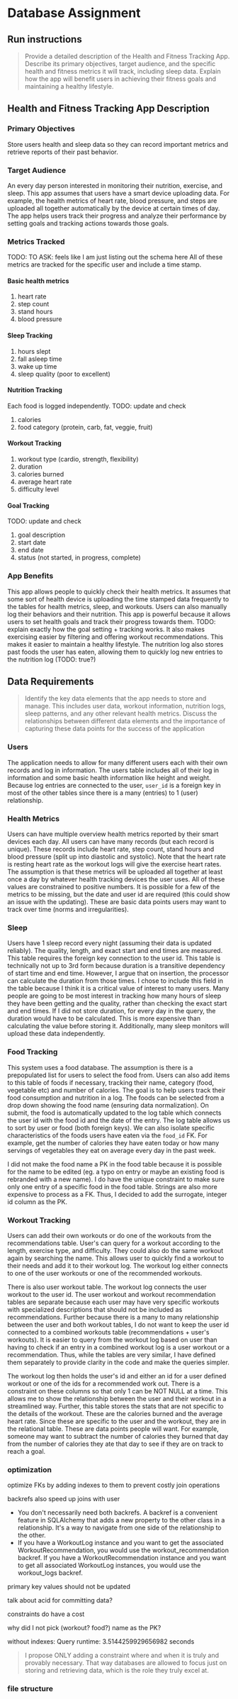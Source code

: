 # Database Assignment

## Run instructions


> Provide a detailed description of the Health and Fitness Tracking App. Describe its primary objectives, target audience, and the specific health and fitness metrics it will track, including sleep data. Explain how the app will benefit users in achieving their fitness goals and maintaining a healthy lifestyle.


## Health and Fitness Tracking App Description

### Primary Objectives
Store users health and sleep data so they can record important metrics and retrieve reports of their past behavior. 

### Target Audience
An every day person interested in monitoring their nutrition, exercise, and sleep. This app assumes that users have a smart device uploading data. For example, the health metrics of heart rate, blood pressure, and steps are uploaded all together automatically by the device at certain times of day. The app helps users track their progress and analyze their performance by setting goals and tracking actions towards those goals. 

### Metrics Tracked
TODO: TO ASK: feels like I am just listing out the schema here
All of these metrics are tracked for the specific user and include a time stamp. 

#### Basic health metrics
1. heart rate
2. step count
3. stand hours
4. blood pressure

#### Sleep Tracking
1. hours slept
2. fall asleep time
3. wake up time
4. sleep quality (poor to excellent)

#### Nutrition Tracking
Each food is logged independently. TODO: update and check
1. calories
2. food category (protein, carb, fat, veggie, fruit)

#### Workout Tracking
1. workout type (cardio, strength, flexibility)
2. duration
3. calories burned
4. average heart rate
5. difficulty level

#### Goal Tracking
TODO: update and check
1. goal description
2. start date
3. end date
4. status (not started, in progress, complete)


### App Benefits
This app allows people to quickly check their health metrics. It assumes that some sort of health device is uploading the time stamped data frequently to the tables for health metrics, sleep, and workouts. Users can also manually log their behaviors and their nutrition. This app is powerful because it allows users to set health goals and track their progress towards them. TODO: explain exactly how the goal setting + tracking works. It also makes exercising easier by filtering and offering workout recommendations. This makes it easier to maintain a healthy lifestyle. The nutrition log also stores past foods the user has eaten, allowing them to quickly log new entries to the nutrition log (TODO: true?)



## Data Requirements
> Identify the key data elements that the app needs to store and manage. This includes user data, workout information, nutrition logs, sleep patterns, and any other relevant health metrics. Discuss the relationships between different data elements and the importance of capturing these data points for the success of the application

### Users
The application needs to allow for many different users each with their own records and log in information. The users table includes all of their log in information and some basic health information like height and weight. Because log entries are connected to the user, `user_id` is a foreign key in most of the other tables since there is a many (entries) to 1 (user) relationship. 

### Health Metrics
Users can have multiple overview health metrics reported by their smart devices each day. All users can have many records (but each record is unique). These records include heart rate, step count, stand hours and blood pressure (split up into diastolic and systolic). Note that the heart rate is resting heart rate as the workout logs will give the exercise heart rates. The assumption is that these metrics will be uploaded all together at least once a day by whatever health tracking devices the user uses. All of these values are constrained to positive numbers. It is possible for a few of the metrics to be missing, but the date and user id are required (this could show an issue with the updating). These are basic data points users may want to track over time (norms and irregularities).

### Sleep
Users have 1 sleep record every night (assuming their data is updated reliably). The quality, length, and exact start and end times are measured. This table requires the foreign key connection to the user id. This table is technically not up to 3rd form because duration is a transitive dependency of start time and end time. However, I argue that on insertion, the processor can calculate the duration from those times. I chose to include this field in the table because I think it is a critical value of interest to many users. Many people are going to be most interest in tracking how many hours of sleep they have been getting and the quality, rather than checking the exact start and end times. If I did not store duration, for every day in the query, the duration would have to be calculated. This is more expensive than calculating the value before storing it. Additionally, many sleep monitors will upload these data independently. 

### Food Tracking
This system uses a food database. The assumption is there is a prepopulated list for users to select the food from. Users can also add items to this table of foods if necessary, tracking their name, category (food, vegetable etc) and number of calories. The goal is to help users track their food consumption and nutrition in a log. The foods can be selected from a drop down showing the food name (ensuring data normalization). On submit, the food is automatically updated to the log table which connects the user id with the food id and the date of the entry. The log table allows us to sort by user or food (both foreign keys). We can also isolate specific characteristics of the foods users have eaten via the `food_id` FK. For example, get the number of calories they have eaten today or how many servings of vegetables they eat on average every day in the past week. 

I did not make the food name a PK in the food table because it is possible for the name to be edited (eg. a typo on entry or maybe an existing food is rebranded with a new name). I do have the unique constraint to make sure only one entry of a specific food in the food table. Strings are also more expensive to process as a FK. Thus, I decided to add the surrogate, integer id column as the PK. 

### Workout Tracking

Users can add their own workouts or do one of the workouts from the recommendations table. User's can query for a workout according to the length, exercise type, and difficulty. They could also do the same workout again by searching the name. This allows user to quickly find a workout to their needs and add it to their workout log. The workout log either connects to one of the user workouts or one of the recommended workouts. 

There is also user workout table. The workout log connects the user workout to the user id. The user workout and workout recommendation tables are separate because each user may have very specific workouts with specialized descriptions that should not be included as recommendations. Further because there is a many to many relationship between the user and both workout tables, I do not want to keep the user id connected to a combined workouts table (recommendations + user's workouts). It is easier to query from the workout log based on user than having to check if an entry in a combined workout log is a user workout or a recommendation. Thus, while the tables are very similar, I have defined them separately to provide clarity in the code and make the queries simpler.

The workout log then holds the user's id and either an id for a user defined workout or one of the ids for a recommended work out. There is a constraint on these columns so that only 1 can be NOT NULL at a time. This allows me to show the relationship between the user and their workout in a streamlined way. Further, this table stores the stats that are not specific to the details of the workout. These are the calories burned and the average heart rate. Since these are specific to the user and the workout, they are in the relational table. These are data points people will want. For example, someone may want to subtract the number of calories they burned that day from the number of calories they ate that day to see if they are on track to reach a goal.



### optimization

optimize FKs by adding indexes to them to prevent costly join operations

backrefs also speed up joins with user
- You don't necessarily need both backrefs. A backref is a convenient feature in SQLAlchemy that adds a new property to the other class in a relationship. It's a way to navigate from one side of the relationship to the other.
- If you have a WorkoutLog instance and you want to get the associated WorkoutRecommendation, you would use the workout_recommendation backref. If you have a WorkoutRecommendation instance and you want to get all associated WorkoutLog instances, you would use the workout_logs backref.

primary key values should not be updated

talk about acid for committing data?

constraints do have a cost

why did I not pick (workout? food?) name as the PK?

without indexes: Query runtime: 3.5144259929656982 seconds


>  I propose ONLY adding a constraint where and when it is truly and provably necessary. That way databases are allowed to focus just on storing and retrieving data, which is the role they truly excel at.


### file structure